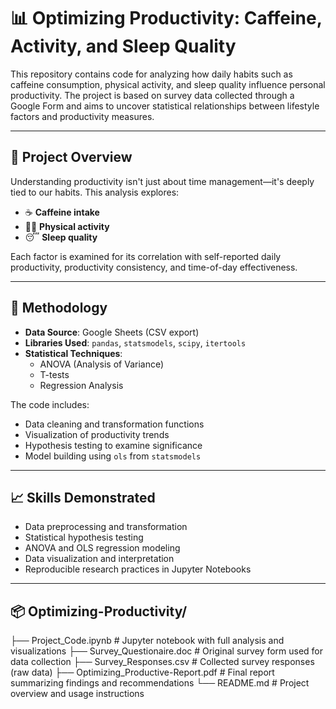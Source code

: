 # 📊 Optimizing Productivity: Caffeine, Activity, and Sleep Quality

This repository contains code for analyzing how daily habits such as caffeine consumption, physical activity, and sleep quality influence personal productivity. The project is based on survey data collected through a Google Form and aims to uncover statistical relationships between lifestyle factors and productivity measures.

---

## 🧠 Project Overview

Understanding productivity isn't just about time management—it's deeply tied to our habits. This analysis explores:

- ☕ **Caffeine intake**
- 🏃‍♀️ **Physical activity**
- 😴 **Sleep quality**

Each factor is examined for its correlation with self-reported daily productivity, productivity consistency, and time-of-day effectiveness.

---

## 🧪 Methodology

- **Data Source**: Google Sheets (CSV export)
- **Libraries Used**: `pandas`, `statsmodels`, `scipy`, `itertools`
- **Statistical Techniques**:
  - ANOVA (Analysis of Variance)
  - T-tests
  - Regression Analysis

The code includes:
- Data cleaning and transformation functions
- Visualization of productivity trends
- Hypothesis testing to examine significance
- Model building using `ols` from `statsmodels`

---

## 📈 Skills Demonstrated

- Data preprocessing and transformation  
- Statistical hypothesis testing  
- ANOVA and OLS regression modeling  
- Data visualization and interpretation  
- Reproducible research practices in Jupyter Notebooks  

---

## 📦 Optimizing-Productivity/
├── Project_Code.ipynb                  # Jupyter notebook with full analysis and visualizations
├── Survey_Questionaire.doc             # Original survey form used for data collection
├── Survey_Responses.csv                # Collected survey responses (raw data)
├── Optimizing_Productive-Report.pdf    # Final report summarizing findings and recommendations
└── README.md                           # Project overview and usage instructions
